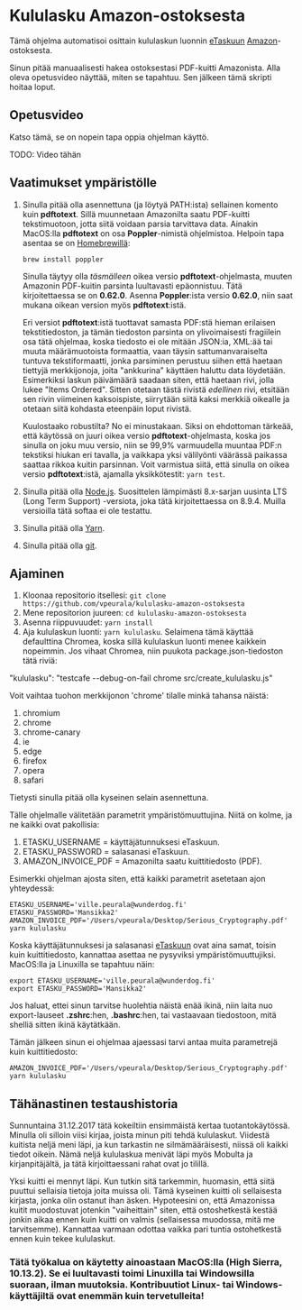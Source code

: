 # Kululasku Amazon-ostoksesta

Tämä ohjelma automatisoi osittain kululaskun luonnin [eTaskuun](https://etasku.fi/) [Amazon](https://www.amazon.com/)-ostoksesta.

Sinun pitää manuaalisesti hakea ostoksestasi PDF-kuitti Amazonista. Alla oleva opetusvideo näyttää, miten se tapahtuu. Sen jälkeen tämä skripti hoitaa loput.

## Opetusvideo

Katso tämä, se on nopein tapa oppia ohjelman käyttö.

TODO: Video tähän

## Vaatimukset ympäristölle

1. Sinulla pitää olla asennettuna (ja löytyä PATH:ista) sellainen komento kuin **pdftotext**. Sillä muunnetaan Amazonilta saatu PDF-kuitti tekstimuotoon, jotta siitä voidaan parsia tarvittava data. Ainakin MacOS:lla **pdftotext** on osa **Poppler**-nimistä ohjelmistoa. Helpoin tapa asentaa se on [Homebrewillä](https://brew.sh/):

    `brew install poppler`

   Sinulla täytyy olla _täsmälleen_ oikea versio **pdftotext**-ohjelmasta, muuten Amazonin PDF-kuitin parsinta luultavasti epäonnistuu. Tätä kirjoitettaessa se on **0.62.0**. Asenna **Poppler**:ista versio **0.62.0**, niin saat mukana oikean version myös **pdftotext**:istä.

   Eri versiot **pdftotext**:istä tuottavat samasta PDF:stä hieman erilaisen tekstitiedoston, ja tämän tiedoston parsinta on ylivoimaisesti fragiilein osa tätä ohjelmaa, koska tiedosto ei ole mitään JSON:ia, XML:ää tai muuta määrämuotoista formaattia, vaan täysin sattumanvaraiselta tuntuva tekstiformaatti, jonka parsiminen perustuu siihen että haetaan tiettyjä merkkijonoja, joita "ankkurina" käyttäen haluttu data löydetään. Esimerkiksi laskun päivämäärä saadaan siten, että haetaan rivi, jolla lukee "Items Ordered". Sitten otetaan tästä rivistä _edellinen_ rivi, etsitään sen rivin viimeinen kaksoispiste, siirrytään siitä kaksi merkkiä oikealle ja otetaan siitä kohdasta eteenpäin loput rivistä.

   Kuulostaako robustilta? No ei minustakaan. Siksi on ehdottoman tärkeää, että käytössä on juuri oikea versio **pdftotext**-ohjelmasta, koska jos sinulla on joku muu versio, niin se 99,9% varmuudella muuntaa PDF:n tekstiksi hiukan eri tavalla, ja vaikkapa yksi välilyönti väärässä paikassa saattaa rikkoa kuitin parsinnan. Voit varmistua siitä, että sinulla on oikea versio **pdftotext**:istä, ajamalla yksikkötestit: `yarn test`.

1. Sinulla pitää olla [Node.js](https://nodejs.org/en/). Suosittelen lämpimästi 8.x-sarjan uusinta LTS (Long Term Support) -versiota, joka tätä kirjoitettaessa on 8.9.4. Muilla versioilla tätä softaa ei ole testattu.

1. Sinulla pitää olla [Yarn](https://yarnpkg.com/en/).

1. Sinulla pitää olla [git](https://git-scm.com/).

## Ajaminen

1. Kloonaa repositorio itsellesi: `git clone https://github.com/vpeurala/kululasku-amazon-ostoksesta`
1. Mene repositorion juureen: `cd kululasku-amazon-ostoksesta`
1. Asenna riippuvuudet: `yarn install`
1. Aja kululaskun luonti: `yarn kululasku`. Selaimena tämä käyttää defaulttina Chromea, koska sillä kululaskun luonti menee kaikkein nopeimmin. Jos vihaat Chromea, niin puukota package.json-tiedoston tätä riviä:

  "kululasku": "testcafe --debug-on-fail chrome src/create_kululasku.js"

  Voit vaihtaa tuohon merkkijonon 'chrome' tilalle minkä tahansa näistä:
  1. chromium
  1. chrome
  1. chrome-canary
  1. ie
  1. edge
  1. firefox
  1. opera
  1. safari

  Tietysti sinulla pitää olla kyseinen selain asennettuna.

  Tälle ohjelmalle välitetään parametrit ympäristömuuttujina. Niitä on kolme, ja ne kaikki ovat pakollisia:
  1. ETASKU_USERNAME = käyttäjätunnuksesi eTaskuun.
  1. ETASKU_PASSWORD = salasanasi eTaskuun.
  1. AMAZON_INVOICE_PDF = Amazonilta saatu kuittitiedosto (PDF).

  Esimerkki ohjelman ajosta siten, että kaikki parametrit asetetaan ajon yhteydessä:

    ETASKU_USERNAME='ville.peurala@wunderdog.fi' ETASKU_PASSWORD='Mansikka2' AMAZON_INVOICE_PDF='/Users/vpeurala/Desktop/Serious_Cryptography.pdf' yarn kululasku

  Koska käyttäjätunnuksesi ja salasanasi [eTaskuun](https://etasku.fi/) ovat aina samat, toisin kuin kuittitiedosto, kannattaa asettaa ne pysyviksi ympäristömuuttujiksi. MacOS:lla ja Linuxilla se tapahtuu näin:

    export ETASKU_USERNAME='ville.peurala@wunderdog.fi'
    export ETASKU_PASSWORD='Mansikka2'

  Jos haluat, ettei sinun tarvitse huolehtia näistä enää ikinä, niin laita nuo export-lauseet **.zshrc**:hen, **.bashrc**:hen, tai vastaavaan tiedostoon, mitä shelliä sitten ikinä käytätkään.

  Tämän jälkeen sinun ei ohjelmaa ajaessasi tarvi antaa muita parametrejä kuin kuittitiedosto:

    AMAZON_INVOICE_PDF='/Users/vpeurala/Desktop/Serious_Cryptography.pdf' yarn kululasku

## Tähänastinen testaushistoria

Sunnuntaina 31.12.2017 tätä kokeiltiin ensimmäistä kertaa tuotantokäytössä. Minulla oli silloin viisi kirjaa, joista minun piti tehdä kululaskut. Viidestä kuitista neljä meni läpi, ja kun tarkastin ne silmämääräisesti, niissä oli kaikki tiedot oikein. Nämä neljä kululaskua menivät läpi myös Mobulta ja kirjanpitäjältä, ja tätä kirjoittaessani rahat ovat jo tilillä.

Yksi kuitti ei mennyt läpi. Kun tutkin sitä tarkemmin, huomasin, että siitä puuttui sellaisia tietoja joita muissa oli. Tämä kyseinen kuitti oli sellaisesta kirjasta, jonka olin ostanut ihan äsken. Hypoteesini on, että Amazonissa kuitit muodostuvat jotenkin "vaiheittain" siten, että ostoshetkestä kestää jonkin aikaa ennen kuin kuitti on valmis (sellaisessa muodossa, mitä me tarvitsemme). Kannattaa varmaan odottaa vaikka pari tuntia ostohetkestä ennen kuin tekee kululaskut.

### Tätä työkalua on käytetty ainoastaan MacOS:lla (High Sierra, 10.13.2). Se ei luultavasti toimi Linuxilla tai Windowsilla suoraan, ilman muutoksia. Kontribuutiot Linux- tai Windows-käyttäjiltä ovat enemmän kuin tervetulleita!
